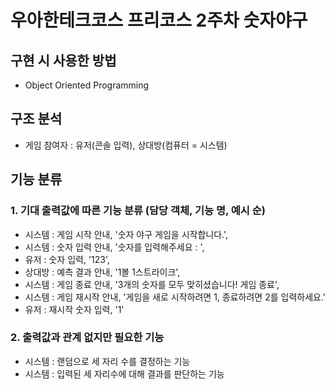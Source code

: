 # 우아한테크코스 프리코스 2주차 숫자야구

## 구현 시 사용한 방법

- Object Oriented Programming

## 구조 분석

- 게임 참여자 : 유저(콘솔 입력), 상대방(컴퓨터 = 시스템)

## 기능 분류

### 1. 기대 출력값에 따른 기능 분류 (담당 객체, 기능 명, 예시 순)

- 시스템 : 게임 시작 안내, '숫자 야구 게임을 시작합니다.',
- 시스템 : 숫자 입력 안내, '숫자를 입력해주세요 : ',
- 유저 : 숫자 입력, '123',
- 상대방 : 예측 결과 안내, '1볼 1스트라이크',
- 시스템 : 게임 종료 안내, '3개의 숫자를 모두 맞히셨습니다! 게임 종료',
- 시스템 : 게임 재시작 안내, '게임을 새로 시작하려면 1, 종료하려면 2를 입력하세요.'
- 유저 : 재시작 숫자 입력, '1'

### 2. 출력값과 관계 없지만 필요한 기능

- 시스템 : 랜덤으로 세 자리 수를 결정하는 기능
- 시스템 : 입력된 세 자리수에 대해 결과를 판단하는 기능
